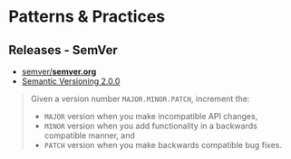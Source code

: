 # Patterns & Practices

## Releases - SemVer

* [semver/**semver.org**](https://github.com/semver/semver.org)
* [Semantic Versioning 2.0.0](https://semver.org/)

> Given a version number `MAJOR.MINOR.PATCH`, increment the:
>
> * `MAJOR` version when you make incompatible API changes,
> * `MINOR` version when you add functionality in a backwards compatible manner, and
> * `PATCH` version when you make backwards compatible bug fixes.
